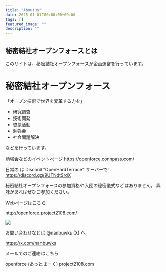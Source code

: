 ```yaml
---
title: "Aboutus"
date: 2025-01-01T00:00:00+09:00
tags: []
featured_image: ""
description: ""
---
```


## 秘密結社オープンフォースとは

このサイトは、秘密結社オープンフォースが企画運営を行っています。

# 秘密結社オープンフォース

「オープン技術で世界を変革する力を」

- 研究調査
- 技術開発
- 啓蒙活動
- 勉強会
- 社会問題解決

などを行っています。

勉強会などのイベントページ https://openforce.connpass.com/

日常の は Discord "OpenHardTerrace" サーバーで! https://discord.gg/9UTNdtSrdX

秘密結社オープンフォースの参加資格や入団の秘密儀式などはありません。 興味があればぜひご参加ください。

Webページはこちら

http://openforce.project2108.com/

![](../images/openforcelogosmall.png)

お問い合わせなどは @nanbuwks (X) へ。

https://x.com/nanbuwks

メールでのご連絡はこちら

openforce (あっとまーく) project2108.com
 


